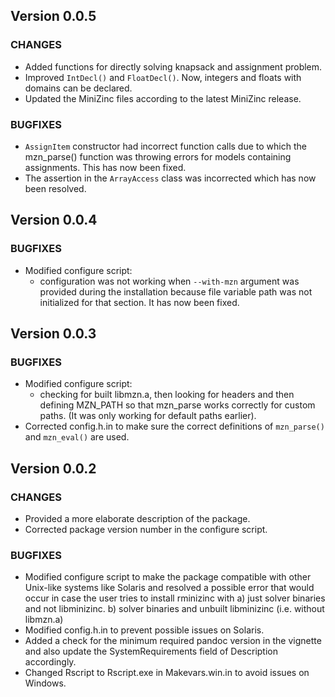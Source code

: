 ## Version 0.0.5

### CHANGES

* Added functions for directly solving knapsack and assignment problem.
* Improved `IntDecl()` and `FloatDecl()`. Now, integers and floats with domains can be declared.
* Updated the MiniZinc files according to the latest MiniZinc release.

### BUGFIXES

* `AssignItem` constructor had incorrect function calls due to which the mzn_parse() function was           throwing errors for models containing assignments. This has now been fixed.
* The assertion in the `ArrayAccess` class was incorrected which has now been resolved. 


## Version 0.0.4

### BUGFIXES

* Modified configure script:  
    *  configuration was not working when `--with-mzn` argument was provided during the installation              because file variable path was not initialized for that section. It has now been fixed.

## Version 0.0.3

### BUGFIXES

* Modified configure script:  
    *  checking for built libmzn.a, then looking for headers and then defining MZN_PATH so that mzn_parse           works correctly for custom paths. (It was only working for default paths earlier).
* Corrected config.h.in to make sure the correct definitions of `mzn_parse()` and `mzn_eval()` are used.

## Version 0.0.2

### CHANGES

* Provided a more elaborate description of the package.
* Corrected package version number in the configure script.

### BUGFIXES

* Modified configure script to make the package compatible with other Unix-like systems like Solaris and
  resolved a possible error that would occur in case the user tries to install rminizinc with
    a) just solver binaries and not libminizinc.
    b) solver binaries and unbuilt libminizinc (i.e. without libmzn.a)
* Modified config.h.in to prevent possible issues on Solaris.
* Added a check for the minimum required pandoc version in the vignette and also update the SystemRequirements field of Description accordingly.
* Changed Rscript to Rscript.exe in Makevars.win.in to avoid issues on Windows.
